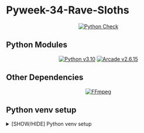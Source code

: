 # Pyweek-34-Rave-Sloths

<div align="center">

[![Python Check](https://github.com/DefinitelyNotTelfairNetComputerSociety/Pyweek-34-Rave-Sloths/actions/workflows/python_lint_check.yml/badge.svg)](https://github.com/DefinitelyNotTelfairNetComputerSociety/Pyweek-34-Rave-Sloths/actions/workflows/python_int_check.yml)

</div>

## Python Modules

<div align="center">

[![Python v3.10](https://img.shields.io/badge/Python-v3.10-blue)](https://docs.python.org/3.10/)
[![Arcade v2.6.15](https://img.shields.io/badge/Arcade-v2.6.15-blue)](https://api.arcade.academy/en/2.6.15/)

</div>

## Other Dependencies

<div align="center">

[![FFmpeg](https://img.shields.io/badge/FFmpeg-required-blue)](https://www.ffmpeg.org/download.html)

</div>

## Python venv setup

<details>
  <summary>[SHOW/HIDE] Python venv setup</summary>
    <details>
      <summary>[SHOW/HIDE] Windows Instructions</summary>

### Windows

#### Create the venv

```shell
cd GITHUB_REPO_ROOT_DIR
python -m venv venv
```

#### Activate the venv

```shell
cd GITHUB_REPO_ROOT_DIR
.\venv\Scripts\activate
```

Note: Your terminal will have `(venv)` prefixed to your current path.

#### Deactivate the venv

```shell
deactivate
```

</details><details>
    <summary>[SHOW/HIDE] Linux Instructions</summary>

### Linux

```
shell
cd GITHUB_REPO_ROOT_DIR
python3 -m venv venv
```

#### Activate the venv

```shell
cd GITHUB_REPO_ROOT_DIR
source venv\bin\activate
```

Note: Your terminal will have `(venv)` prefixed to your current path.

#### Deactivate the venv

```shell
deactivate
```

</details>

### Install Dependencies

With venv activated, Windows `pip install -r requirements.txt` Linux `pip3 install -r requirements.txt`

</details>
